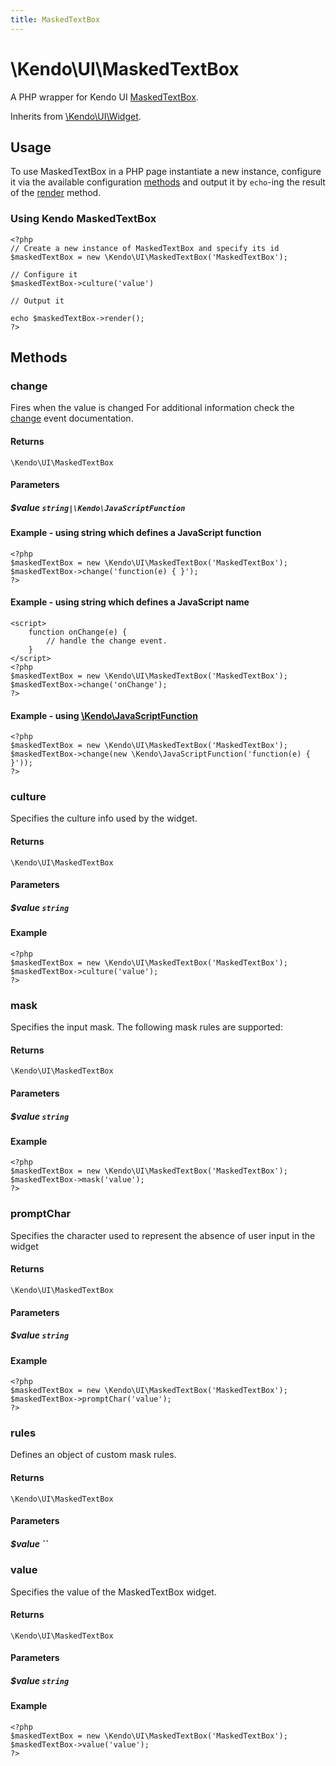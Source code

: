 ```yaml
---
title: MaskedTextBox
---
```


# \Kendo\UI\MaskedTextBox

A PHP wrapper for Kendo UI [MaskedTextBox](/api/web/maskedtextbox).

Inherits from [\Kendo\UI\Widget](/api/wrappers/php/Kendo/UI/Widget).

## Usage

To use MaskedTextBox in a PHP page instantiate a new instance, configure it via the available
configuration [methods](#methods) and output it by `echo`-ing the result of the [render](/api/wrappers/php/Kendo/UI/Widget#render) method.

### Using Kendo MaskedTextBox

    <?php
    // Create a new instance of MaskedTextBox and specify its id
    $maskedTextBox = new \Kendo\UI\MaskedTextBox('MaskedTextBox');

    // Configure it
    $maskedTextBox->culture('value')

    // Output it

    echo $maskedTextBox->render();
    ?>


## Methods

### change
Fires when the value is changed
For additional information check the [change](/api/web/maskedtextbox#events-change) event documentation.

#### Returns
`\Kendo\UI\MaskedTextBox`

#### Parameters

##### $value `string|\Kendo\JavaScriptFunction`

#### Example - using string which defines a JavaScript function

    <?php
    $maskedTextBox = new \Kendo\UI\MaskedTextBox('MaskedTextBox');
    $maskedTextBox->change('function(e) { }');
    ?>

#### Example - using string which defines a JavaScript name
    <script>
        function onChange(e) {
            // handle the change event.
        }
    </script>
    <?php
    $maskedTextBox = new \Kendo\UI\MaskedTextBox('MaskedTextBox');
    $maskedTextBox->change('onChange');
    ?>

#### Example - using [\Kendo\JavaScriptFunction](/api/wrappers/php/kendo/javascriptfunction)

    <?php
    $maskedTextBox = new \Kendo\UI\MaskedTextBox('MaskedTextBox');
    $maskedTextBox->change(new \Kendo\JavaScriptFunction('function(e) { }'));
    ?>

### culture
Specifies the culture info used by the widget.

#### Returns
`\Kendo\UI\MaskedTextBox`

#### Parameters

##### $value `string`



#### Example 
    <?php
    $maskedTextBox = new \Kendo\UI\MaskedTextBox('MaskedTextBox');
    $maskedTextBox->culture('value');
    ?>

### mask
Specifies the input mask. The following mask rules are supported:

#### Returns
`\Kendo\UI\MaskedTextBox`

#### Parameters

##### $value `string`



#### Example 
    <?php
    $maskedTextBox = new \Kendo\UI\MaskedTextBox('MaskedTextBox');
    $maskedTextBox->mask('value');
    ?>

### promptChar
Specifies the character used to represent the absence of user input in the widget

#### Returns
`\Kendo\UI\MaskedTextBox`

#### Parameters

##### $value `string`



#### Example 
    <?php
    $maskedTextBox = new \Kendo\UI\MaskedTextBox('MaskedTextBox');
    $maskedTextBox->promptChar('value');
    ?>

### rules
Defines an object of custom mask rules.

#### Returns
`\Kendo\UI\MaskedTextBox`

#### Parameters

##### $value ``



### value
Specifies the value of the MaskedTextBox widget.

#### Returns
`\Kendo\UI\MaskedTextBox`

#### Parameters

##### $value `string`



#### Example 
    <?php
    $maskedTextBox = new \Kendo\UI\MaskedTextBox('MaskedTextBox');
    $maskedTextBox->value('value');
    ?>

